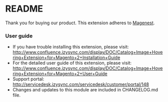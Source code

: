 # README
Thank you for buying our product.
This extension adheres to [Magenest](http://magenest.com/).

### User guide
- If you have trouble installing this extension, please visit: http://www.confluence.izysync.com/display/DOC/Catalog+Image+Hovering+Extension+for+Magento+2+Installation+Guide
- For the detailed user guide of this extension, please visit: http://www.confluence.izysync.com/display/DOC/Catalog+Image+Hovering+Extension+for+Magento+2+User+Guide
- Support portal: http://servicedesk.izysync.com/servicedesk/customer/portal/148
- Changes and updates to this module are included in CHANGELOG.md file.

